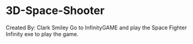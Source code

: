 # 3D-Space-Shooter
Created By:  Clark Smiley
Go to InfinityGAME and play the Space Fighter Infinity exe to play the game.
